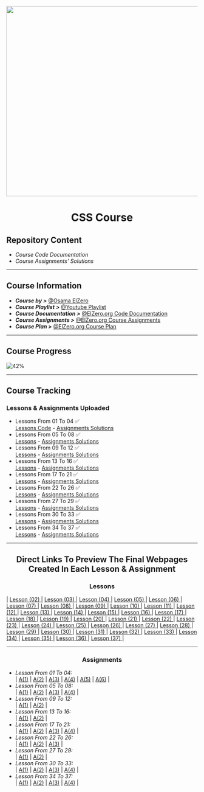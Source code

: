 <p align="center">
<img src="https://dailysmarty-production.s3.amazonaws.com/uploads/post/img/523/css-pseudo-after-before.jpg" height="500px" width ="900px">
</p>

# <p align="center">CSS Course</p>
## Repository Content
- *Course Code Documentation*
- *Course Assignments' Solutions*
***
## Course Information
- ***Course by >*** [@Osama ElZero](https://www.facebook.com/OsElzero)
- ***Course Playlist >*** [@Youtube Playlist](https://www.youtube.com/playlist?list=PLDoPjvoNmBAzjsz06gkzlSrlev53MGIKe)
- ***Course Documentation >*** [@ElZero.org Code Documentation](https://elzero.org/category/courses/css-course/)
- ***Course Assignments >*** [@ElZero.org Course Assignments](https://elzero.org/category/assignments/css-assignments/)
- ***Course Plan >*** [@ElZero.org Course Plan](https://elzero.org/study/css-2021-study-plan/)
***
## Course Progress 
![42%](https://progress-bar.dev/42?title=Progress)
***
## Course Tracking
### Lessons & Assignments Uploaded
<!-- 
Lessons From XX To YY ✅ <br>
[Lessons]() - [Assignments Solutions]() 
-->
- Lessons From 01 To 04 ✅ <br>
[Lessons Code](https://github.com/GeorgeBeshay/CSS/tree/main/%5B0%5D%20Learn%20CSS%20in%20Arabic%202021/Lessons/L_01_04) - [Assignments Solutions](https://github.com/GeorgeBeshay/CSS/tree/main/%5B0%5D%20Learn%20CSS%20in%20Arabic%202021/Assignments/L_01_04)
- Lessons From 05 To 08 ✅ <br>
[Lessons](https://github.com/GeorgeBeshay/CSS/tree/main/%5B0%5D%20Learn%20CSS%20in%20Arabic%202021/Lessons/L_05_08) - [Assignments Solutions](https://github.com/GeorgeBeshay/CSS/tree/main/%5B0%5D%20Learn%20CSS%20in%20Arabic%202021/Assignments/L_05_08)
- Lessons From 09 To 12 ✅ <br>
[Lessons](https://github.com/GeorgeBeshay/CSS/tree/main/%5B0%5D%20Learn%20CSS%20in%20Arabic%202021/Lessons/L_09_12) - [Assignments Solutions](https://github.com/GeorgeBeshay/CSS/tree/main/%5B0%5D%20Learn%20CSS%20in%20Arabic%202021/Assignments/L_09_12) 
- Lessons From 13 To 16 ✅ <br>
[Lessons](https://github.com/GeorgeBeshay/CSS/tree/main/%5B0%5D%20Learn%20CSS%20in%20Arabic%202021/Lessons/L_13_16) - [Assignments Solutions](https://github.com/GeorgeBeshay/CSS/tree/main/%5B0%5D%20Learn%20CSS%20in%20Arabic%202021/Assignments/L_13_16)
- Lessons From 17 To 21 ✅ <br>
[Lessons](https://github.com/GeorgeBeshay/CSS/tree/main/%5B0%5D%20Learn%20CSS%20in%20Arabic%202021/Lessons/L_17_21) - [Assignments Solutions](https://github.com/GeorgeBeshay/CSS/tree/main/%5B0%5D%20Learn%20CSS%20in%20Arabic%202021/Assignments/L_17_21)
- Lessons From 22 To 26 ✅ <br>
[Lessons](https://github.com/GeorgeBeshay/CSS/tree/main/%5B0%5D%20Learn%20CSS%20in%20Arabic%202021/Lessons/L_22_26) - [Assignments Solutions](https://github.com/GeorgeBeshay/CSS/tree/main/%5B0%5D%20Learn%20CSS%20in%20Arabic%202021/Assignments/L_22_26)
- Lessons From 27 To 29 ✅ <br>
[Lessons](https://github.com/GeorgeBeshay/CSS/tree/main/%5B0%5D%20Learn%20CSS%20in%20Arabic%202021/Lessons/L_27_29) - [Assignments Solutions](https://github.com/GeorgeBeshay/CSS/tree/main/%5B0%5D%20Learn%20CSS%20in%20Arabic%202021/Assignments/L_27_29)
- Lessons From 30 To 33 ✅ <br>
[Lessons](https://github.com/GeorgeBeshay/CSS/tree/main/%5B0%5D%20Learn%20CSS%20in%20Arabic%202021/Lessons/L_30_33) - [Assignments Solutions](https://github.com/GeorgeBeshay/CSS/tree/main/%5B0%5D%20Learn%20CSS%20in%20Arabic%202021/Assignments/L_30_33)
- Lessons From 34 To 37 ✅ <br>
[Lessons](https://github.com/GeorgeBeshay/CSS/tree/main/%5B0%5D%20Learn%20CSS%20in%20Arabic%202021/Lessons/L_34_37) - [Assignments Solutions](https://github.com/GeorgeBeshay/CSS/tree/main/%5B0%5D%20Learn%20CSS%20in%20Arabic%202021/Assignments/L_34_37)
*** 
## <p align="center"> Direct Links To Preview The Final Webpages Created In Each Lesson & Assignment </p>
### <p align="center"> Lessons </p>
| [Lesson (02) ](https://georgebeshay.github.io/CSS/[0]%20Learn%20CSS%20in%20Arabic%202021/Lessons/L_01_04/L_02/index.html) |
[Lesson (03) ](https://georgebeshay.github.io/CSS/[0]%20Learn%20CSS%20in%20Arabic%202021/Lessons/L_01_04/L_03/index.html) |
[Lesson (04) ](https://georgebeshay.github.io/CSS/[0]%20Learn%20CSS%20in%20Arabic%202021/Lessons/L_01_04/L_04/index.html) |
[Lesson (05) ](https://georgebeshay.github.io/CSS/[0]%20Learn%20CSS%20in%20Arabic%202021/Lessons/L_05_08/L_05/index.html) |
[Lesson (06) ](https://georgebeshay.github.io/CSS/[0]%20Learn%20CSS%20in%20Arabic%202021/Lessons/L_05_08/L_06/index.html) |
[Lesson (07) ](https://georgebeshay.github.io/CSS/[0]%20Learn%20CSS%20in%20Arabic%202021/Lessons/L_05_08/L_07/index.html) |
[Lesson (08) ](https://georgebeshay.github.io/CSS/[0]%20Learn%20CSS%20in%20Arabic%202021/Lessons/L_05_08/L_08/index.html) |
[Lesson (09) ](https://georgebeshay.github.io/CSS/[0]%20Learn%20CSS%20in%20Arabic%202021/Lessons/L_09_12/L_09/index.html) |
[Lesson (10) ](https://georgebeshay.github.io/CSS/[0]%20Learn%20CSS%20in%20Arabic%202021/Lessons/L_09_12/L_10/index.html) |
[Lesson (11) ](https://georgebeshay.github.io/CSS/[0]%20Learn%20CSS%20in%20Arabic%202021/Lessons/L_09_12/L_11/index.html) |
[Lesson (12) ](https://georgebeshay.github.io/CSS/[0]%20Learn%20CSS%20in%20Arabic%202021/Lessons/L_09_12/L_12/index.html) |
[Lesson (13) ](https://georgebeshay.github.io/CSS/[0]%20Learn%20CSS%20in%20Arabic%202021/Lessons/L_13_16/L_13/index.html) |
[Lesson (14) ](https://georgebeshay.github.io/CSS/[0]%20Learn%20CSS%20in%20Arabic%202021/Lessons/L_13_16/L_14/index.html) |
[Lesson (15) ](https://georgebeshay.github.io/CSS/[0]%20Learn%20CSS%20in%20Arabic%202021/Lessons/L_13_16/L_15/index.html) |
[Lesson (16) ](https://georgebeshay.github.io/CSS/[0]%20Learn%20CSS%20in%20Arabic%202021/Lessons/L_13_16/L_16/index.html) |
[Lesson (17) ](https://georgebeshay.github.io/CSS/[0]%20Learn%20CSS%20in%20Arabic%202021/Lessons/L_17_21/L_17/index.html) |
[Lesson (18) ](https://georgebeshay.github.io/CSS/[0]%20Learn%20CSS%20in%20Arabic%202021/Lessons/L_17_21/L_18/index.html) |
[Lesson (19) ](https://georgebeshay.github.io/CSS/[0]%20Learn%20CSS%20in%20Arabic%202021/Lessons/L_17_21/L_19/index.html) |
[Lesson (20) ](https://georgebeshay.github.io/CSS/[0]%20Learn%20CSS%20in%20Arabic%202021/Lessons/L_17_21/L_20/index.html) |
[Lesson (21) ](https://georgebeshay.github.io/CSS/[0]%20Learn%20CSS%20in%20Arabic%202021/Lessons/L_17_21/L_21/index.html) |
[Lesson (22) ](https://georgebeshay.github.io/CSS/[0]%20Learn%20CSS%20in%20Arabic%202021/Lessons/L_22_26/L_22/index.html) |
[Lesson (23) ](https://georgebeshay.github.io/CSS/[0]%20Learn%20CSS%20in%20Arabic%202021/Lessons/L_22_26/L_23/index.html) |
[Lesson (24) ](https://georgebeshay.github.io/CSS/[0]%20Learn%20CSS%20in%20Arabic%202021/Lessons/L_22_26/L_24/index.html) |
[Lesson (25) ](https://georgebeshay.github.io/CSS/[0]%20Learn%20CSS%20in%20Arabic%202021/Lessons/L_22_26/L_25/index.html) |
[Lesson (26) ](https://georgebeshay.github.io/CSS/[0]%20Learn%20CSS%20in%20Arabic%202021/Lessons/L_22_26/L_26/index.html) |
[Lesson (27) ](https://georgebeshay.github.io/CSS/[0]%20Learn%20CSS%20in%20Arabic%202021/Lessons/L_27_29/L_27/index.html) |
[Lesson (28) ](https://georgebeshay.github.io/CSS/[0]%20Learn%20CSS%20in%20Arabic%202021/Lessons/L_27_29/L_28/index.html) |
[Lesson (29) ](https://georgebeshay.github.io/CSS/[0]%20Learn%20CSS%20in%20Arabic%202021/Lessons/L_27_29/L_29/index.html) |
[Lesson (30) ](https://georgebeshay.github.io/CSS/[0]%20Learn%20CSS%20in%20Arabic%202021/Lessons/L_30_33/L_30/index.html) |
[Lesson (31) ](https://georgebeshay.github.io/CSS/[0]%20Learn%20CSS%20in%20Arabic%202021/Lessons/L_30_33/L_31/index.html) |
[Lesson (32) ](https://georgebeshay.github.io/CSS/[0]%20Learn%20CSS%20in%20Arabic%202021/Lessons/L_30_33/L_32/index.html) |
[Lesson (33) ](https://georgebeshay.github.io/CSS/[0]%20Learn%20CSS%20in%20Arabic%202021/Lessons/L_30_33/L_33/index.html) |
[Lesson (34) ](https://georgebeshay.github.io/CSS/[0]%20Learn%20CSS%20in%20Arabic%202021/Lessons/L_34_37/L_34/index.html) |
[Lesson (35) ](https://georgebeshay.github.io/CSS/[0]%20Learn%20CSS%20in%20Arabic%202021/Lessons/L_34_37/L_35/index.html) |
[Lesson (36) ](https://georgebeshay.github.io/CSS/[0]%20Learn%20CSS%20in%20Arabic%202021/Lessons/L_34_37/L_36/index.html) |
[Lesson (37) ](https://georgebeshay.github.io/CSS/[0]%20Learn%20CSS%20in%20Arabic%202021/Lessons/L_34_37/L_37/index.html) |
<!-- [Lesson (38) ](https://georgebeshay.github.io/CSS/[0]%20Learn%20CSS%20in%20Arabic%202021/Lessons/L_38_41/L_38/index.html) |-->
<!-- [Lesson (39) ](https://georgebeshay.github.io/CSS/[0]%20Learn%20CSS%20in%20Arabic%202021/Lessons/L_38_41/L_39/index.html) |-->
<!-- [Lesson (40) ](https://georgebeshay.github.io/CSS/[0]%20Learn%20CSS%20in%20Arabic%202021/Lessons/L_38_41/L_40/index.html) |-->
<!-- [Lesson (41) ](https://georgebeshay.github.io/CSS/[0]%20Learn%20CSS%20in%20Arabic%202021/Lessons/L_38_41/L_41/index.html) |-->
<!-- [Lesson (42) ](https://georgebeshay.github.io/CSS/[0]%20Learn%20CSS%20in%20Arabic%202021/Lessons/L_42_45/L_42/index.html) |-->
<!-- [Lesson (43) ](https://georgebeshay.github.io/CSS/[0]%20Learn%20CSS%20in%20Arabic%202021/Lessons/L_42_45/L_43/index.html) |-->
<!-- [Lesson (44) ](https://georgebeshay.github.io/CSS/[0]%20Learn%20CSS%20in%20Arabic%202021/Lessons/L_42_45/L_44/index.html) |-->
<!-- [Lesson (45) ](https://georgebeshay.github.io/CSS/[0]%20Learn%20CSS%20in%20Arabic%202021/Lessons/L_42_45/L_45/index.html) |-->
<!-- [Lesson (46) ](https://georgebeshay.github.io/CSS/[0]%20Learn%20CSS%20in%20Arabic%202021/Lessons/L_46_53/L_46/index.html) |-->
<!-- [Lesson (47) ](https://georgebeshay.github.io/CSS/[0]%20Learn%20CSS%20in%20Arabic%202021/Lessons/L_46_53/L_47/index.html) |-->
<!-- [Lesson (48) ](https://georgebeshay.github.io/CSS/[0]%20Learn%20CSS%20in%20Arabic%202021/Lessons/L_46_53/L_48/index.html) |-->
<!-- [Lesson (49) ](https://georgebeshay.github.io/CSS/[0]%20Learn%20CSS%20in%20Arabic%202021/Lessons/L_46_53/L_49/index.html) |-->
<!-- [Lesson (50) ](https://georgebeshay.github.io/CSS/[0]%20Learn%20CSS%20in%20Arabic%202021/Lessons/L_46_53/L_50/index.html) |-->
<!-- [Lesson (51) ](https://georgebeshay.github.io/CSS/[0]%20Learn%20CSS%20in%20Arabic%202021/Lessons/L_46_53/L_51/index.html) |-->
<!-- [Lesson (52) ](https://georgebeshay.github.io/CSS/[0]%20Learn%20CSS%20in%20Arabic%202021/Lessons/L_46_53/L_52/index.html) |-->
<!-- [Lesson (53) ](https://georgebeshay.github.io/CSS/[0]%20Learn%20CSS%20in%20Arabic%202021/Lessons/L_46_53/L_53/index.html) |-->
<!-- [Lesson (54) ](https://georgebeshay.github.io/CSS/[0]%20Learn%20CSS%20in%20Arabic%202021/Lessons/L_54_56/L_54/index.html) |-->
<!-- [Lesson (55) ](https://georgebeshay.github.io/CSS/[0]%20Learn%20CSS%20in%20Arabic%202021/Lessons/L_54_56/L_55/index.html) |-->
<!-- [Lesson (56) ](https://georgebeshay.github.io/CSS/[0]%20Learn%20CSS%20in%20Arabic%202021/Lessons/L_54_56/L_56/index.html) |-->
<!-- [Lesson (57) ](https://georgebeshay.github.io/CSS/[0]%20Learn%20CSS%20in%20Arabic%202021/Lessons/L_57_64/L_57/index.html) |-->
<!-- [Lesson (58) ](https://georgebeshay.github.io/CSS/[0]%20Learn%20CSS%20in%20Arabic%202021/Lessons/L_57_64/L_58/index.html) |-->
<!-- [Lesson (59) ](https://georgebeshay.github.io/CSS/[0]%20Learn%20CSS%20in%20Arabic%202021/Lessons/L_57_64/L_59/index.html) |-->
<!-- [Lesson (60) ](https://georgebeshay.github.io/CSS/[0]%20Learn%20CSS%20in%20Arabic%202021/Lessons/L_57_64/L_60/index.html) |-->
<!-- [Lesson (61) ](https://georgebeshay.github.io/CSS/[0]%20Learn%20CSS%20in%20Arabic%202021/Lessons/L_57_64/L_61/index.html) |-->
<!-- [Lesson (62) ](https://georgebeshay.github.io/CSS/[0]%20Learn%20CSS%20in%20Arabic%202021/Lessons/L_57_64/L_62/index.html) |-->
<!-- [Lesson (63) ](https://georgebeshay.github.io/CSS/[0]%20Learn%20CSS%20in%20Arabic%202021/Lessons/L_57_64/L_63/index.html) |-->
<!-- [Lesson (64) ](https://georgebeshay.github.io/CSS/[0]%20Learn%20CSS%20in%20Arabic%202021/Lessons/L_57_64/L_64/index.html) |-->
<!-- [Lesson (65) ](https://georgebeshay.github.io/CSS/[0]%20Learn%20CSS%20in%20Arabic%202021/Lessons/L_65_67/L_65/index.html) |-->
<!-- [Lesson (66) ](https://georgebeshay.github.io/CSS/[0]%20Learn%20CSS%20in%20Arabic%202021/Lessons/L_65_67/L_66/index.html) |-->
<!-- [Lesson (67) ](https://georgebeshay.github.io/CSS/[0]%20Learn%20CSS%20in%20Arabic%202021/Lessons/L_65_67/L_67/index.html) |-->
<!-- [Lesson (68) ](https://georgebeshay.github.io/CSS/[0]%20Learn%20CSS%20in%20Arabic%202021/Lessons/L_68_73/L_68/index.html) |-->
<!-- [Lesson (69) ](https://georgebeshay.github.io/CSS/[0]%20Learn%20CSS%20in%20Arabic%202021/Lessons/L_68_73/L_69/index.html) |-->
<!-- [Lesson (70) ](https://georgebeshay.github.io/CSS/[0]%20Learn%20CSS%20in%20Arabic%202021/Lessons/L_68_73/L_70/index.html) |-->
<!-- [Lesson (71) ](https://georgebeshay.github.io/CSS/[0]%20Learn%20CSS%20in%20Arabic%202021/Lessons/L_68_73/L_71/index.html) |-->
<!-- [Lesson (72) ](https://georgebeshay.github.io/CSS/[0]%20Learn%20CSS%20in%20Arabic%202021/Lessons/L_68_73/L_72/index.html) |-->
<!-- [Lesson (73) ](https://georgebeshay.github.io/CSS/[0]%20Learn%20CSS%20in%20Arabic%202021/Lessons/L_68_73/L_73/index.html) |-->
<!-- [Lesson (74) ](https://georgebeshay.github.io/CSS/[0]%20Learn%20CSS%20in%20Arabic%202021/Lessons/L_74_77/L_74/index.html) |-->
<!-- [Lesson (75) ](https://georgebeshay.github.io/CSS/[0]%20Learn%20CSS%20in%20Arabic%202021/Lessons/L_74_77/L_75/index.html) |-->
<!-- [Lesson (76) ](https://georgebeshay.github.io/CSS/[0]%20Learn%20CSS%20in%20Arabic%202021/Lessons/L_74_77/L_76/index.html) |-->
<!-- [Lesson (77) ](https://georgebeshay.github.io/CSS/[0]%20Learn%20CSS%20in%20Arabic%202021/Lessons/L_74_77/L_77/index.html) |-->
<!-- [Lesson (78) ](https://georgebeshay.github.io/CSS/[0]%20Learn%20CSS%20in%20Arabic%202021/Lessons/L_78_82/L_78/index.html) |-->
<!-- [Lesson (79) ](https://georgebeshay.github.io/CSS/[0]%20Learn%20CSS%20in%20Arabic%202021/Lessons/L_78_82/L_79/index.html) |-->
<!-- [Lesson (80) ](https://georgebeshay.github.io/CSS/[0]%20Learn%20CSS%20in%20Arabic%202021/Lessons/L_78_82/L_80/index.html) |-->
<!-- [Lesson (81) ](https://georgebeshay.github.io/CSS/[0]%20Learn%20CSS%20in%20Arabic%202021/Lessons/L_78_82/L_81/index.html) |-->
<!-- [Lesson (82) ](https://georgebeshay.github.io/CSS/[0]%20Learn%20CSS%20in%20Arabic%202021/Lessons/L_78_82/L_82/index.html) |-->
<!-- [Lesson (83) ](https://georgebeshay.github.io/CSS/[0]%20Learn%20CSS%20in%20Arabic%202021/Lessons/L_83_85/L_83/index.html) |-->
<!-- [Lesson (84) ](https://georgebeshay.github.io/CSS/[0]%20Learn%20CSS%20in%20Arabic%202021/Lessons/L_83_85/L_84/index.html) |-->
<!-- [Lesson (85) ](https://georgebeshay.github.io/CSS/[0]%20Learn%20CSS%20in%20Arabic%202021/Lessons/L_83_85/L_85/index.html) |-->
<!-- [Lesson (86) ](https://georgebeshay.github.io/CSS/[0]%20Learn%20CSS%20in%20Arabic%202021/Lessons/L_86_88/L_86/index.html) |-->
<!-- [Lesson (87) ](https://georgebeshay.github.io/CSS/[0]%20Learn%20CSS%20in%20Arabic%202021/Lessons/L_86_88/L_87/index.html) |-->
<!-- [Lesson (88) ](https://georgebeshay.github.io/CSS/[0]%20Learn%20CSS%20in%20Arabic%202021/Lessons/L_86_88/L_88/index.html) |-->

***
### <p align="center"> Assignments </p>
- *Lesson From 01 To 04:* <br>|  [A(1)](https://georgebeshay.github.io/CSS/[0]%20Learn%20CSS%20in%20Arabic%202021/Assignments/L_01_04/A1/index.html) | [A(2)](https://georgebeshay.github.io/CSS/[0]%20Learn%20CSS%20in%20Arabic%202021/Assignments/L_01_04/A2/index.html) | [A(3)](https://georgebeshay.github.io/CSS/[0]%20Learn%20CSS%20in%20Arabic%202021/Assignments/L_01_04/A3/index.html) | [A(4)](https://georgebeshay.github.io/CSS/[0]%20Learn%20CSS%20in%20Arabic%202021/Assignments/L_01_04/A4/index.html) | [A(5)](https://georgebeshay.github.io/CSS/[0]%20Learn%20CSS%20in%20Arabic%202021/Assignments/L_01_04/A5/index.html) | [A(6)](https://georgebeshay.github.io/CSS/[0]%20Learn%20CSS%20in%20Arabic%202021/Assignments/L_01_04/A6/index.html) |<br>
- *Lesson From 05 To 08:* <br>|  [A(1)](https://georgebeshay.github.io/CSS/[0]%20Learn%20CSS%20in%20Arabic%202021/Assignments/L_05_08/A1/index.html) | [A(2)](https://georgebeshay.github.io/CSS/[0]%20Learn%20CSS%20in%20Arabic%202021/Assignments/L_05_08/A2/index.html) | [A(3)](https://georgebeshay.github.io/CSS/[0]%20Learn%20CSS%20in%20Arabic%202021/Assignments/L_05_08/A3/index.html) | [A(4)](https://georgebeshay.github.io/CSS/[0]%20Learn%20CSS%20in%20Arabic%202021/Assignments/L_05_08/A4/index.html) |<br>
- *Lesson From 09 To 12:* <br>|  [A(1)](https://georgebeshay.github.io/CSS/[0]%20Learn%20CSS%20in%20Arabic%202021/Assignments/L_09_12/A1/index.html) | [A(2)](https://georgebeshay.github.io/CSS/[0]%20Learn%20CSS%20in%20Arabic%202021/Assignments/L_09_12/A2/index.html) |<br>
- *Lesson From 13 To 16:* <br>|  [A(1)](https://georgebeshay.github.io/CSS/[0]%20Learn%20CSS%20in%20Arabic%202021/Assignments/L_13_16/A1/index.html) | [A(2)](https://georgebeshay.github.io/CSS/[0]%20Learn%20CSS%20in%20Arabic%202021/Assignments/L_13_16/A2/index.html) |<br>
- *Lesson From 17 To 21:* <br>|  [A(1)](https://georgebeshay.github.io/CSS/[0]%20Learn%20CSS%20in%20Arabic%202021/Assignments/L_17_21/A1/index.html) | [A(2)](https://georgebeshay.github.io/CSS/[0]%20Learn%20CSS%20in%20Arabic%202021/Assignments/L_17_21/A2/index.html) | [A(3)](https://georgebeshay.github.io/CSS/[0]%20Learn%20CSS%20in%20Arabic%202021/Assignments/L_17_21/A3/index.html) | [A(4)](https://georgebeshay.github.io/CSS/[0]%20Learn%20CSS%20in%20Arabic%202021/Assignments/L_17_21/A4/index.html) |<br>
- *Lesson From 22 To 26:* <br>|  [A(1)](https://georgebeshay.github.io/CSS/[0]%20Learn%20CSS%20in%20Arabic%202021/Assignments/L_22_26/A1/index.html) | [A(2)](https://georgebeshay.github.io/CSS/[0]%20Learn%20CSS%20in%20Arabic%202021/Assignments/L_22_26/A2/index.html) | [A(3)](https://georgebeshay.github.io/CSS/[0]%20Learn%20CSS%20in%20Arabic%202021/Assignments/L_22_26/A3/index.html) |<br>
- *Lesson From 27 To 29:* <br>|  [A(1)](https://georgebeshay.github.io/CSS/[0]%20Learn%20CSS%20in%20Arabic%202021/Assignments/L_27_29/A1/index.html) | [A(2)](https://georgebeshay.github.io/CSS/[0]%20Learn%20CSS%20in%20Arabic%202021/Assignments/L_27_29/A2/index.html) |<br>
- *Lesson From 30 To 33:* <br>|  [A(1)](https://georgebeshay.github.io/CSS/[0]%20Learn%20CSS%20in%20Arabic%202021/Assignments/L_30_33/A1/index.html) | [A(2)](https://georgebeshay.github.io/CSS/[0]%20Learn%20CSS%20in%20Arabic%202021/Assignments/L_30_33/A2/index.html) | [A(3)](https://georgebeshay.github.io/CSS/[0]%20Learn%20CSS%20in%20Arabic%202021/Assignments/L_30_33/A3/index.html) | [A(4)](https://georgebeshay.github.io/CSS/[0]%20Learn%20CSS%20in%20Arabic%202021/Assignments/L_30_33/A4/index.html) |<br>
- *Lesson From 34 To 37:* <br>|  [A(1)](https://georgebeshay.github.io/CSS/[0]%20Learn%20CSS%20in%20Arabic%202021/Assignments/L_34_37/A1/index.html) | [A(2)](https://georgebeshay.github.io/CSS/[0]%20Learn%20CSS%20in%20Arabic%202021/Assignments/L_34_37/A2/index.html) | [A(3)](https://georgebeshay.github.io/CSS/[0]%20Learn%20CSS%20in%20Arabic%202021/Assignments/L_34_37/A3/index.html) | [A(4)](https://georgebeshay.github.io/CSS/[0]%20Learn%20CSS%20in%20Arabic%202021/Assignments/L_34_37/A4/index.html) |<br>
<!-- - *Lesson From 38 To 41:* <br>|  [A(1)](https://georgebeshay.github.io/CSS/[0]%20Learn%20CSS%20in%20Arabic%202021/Assignments/L_38_41/A1/index.html) | [A(2)](https://georgebeshay.github.io/CSS/[0]%20Learn%20CSS%20in%20Arabic%202021/Assignments/L_38_41/A2/index.html) | [A(3)](https://georgebeshay.github.io/CSS/[0]%20Learn%20CSS%20in%20Arabic%202021/Assignments/L_38_41/A3/index.html) |<br> --> 
<!-- - *Lesson From 42 To 45:* <br>|  [A(1)](https://georgebeshay.github.io/CSS/[0]%20Learn%20CSS%20in%20Arabic%202021/Assignments/L_42_45/A1/index.html) | [A(2)](https://georgebeshay.github.io/CSS/[0]%20Learn%20CSS%20in%20Arabic%202021/Assignments/L_42_45/A2/index.html) | [A(3)](https://georgebeshay.github.io/CSS/[0]%20Learn%20CSS%20in%20Arabic%202021/Assignments/L_42_45/A3/index.html) |<br> --> 
<!-- - *Lesson From 46 To 53:* <br>|  [A(1)](https://georgebeshay.github.io/CSS/[0]%20Learn%20CSS%20in%20Arabic%202021/Assignments/L_46_53/A1/index.html) | [A(2)](https://georgebeshay.github.io/CSS/[0]%20Learn%20CSS%20in%20Arabic%202021/Assignments/L_46_53/A2/index.html) | [A(3)](https://georgebeshay.github.io/CSS/[0]%20Learn%20CSS%20in%20Arabic%202021/Assignments/L_46_53/A3/index.html) | [A(4)](https://georgebeshay.github.io/CSS/[0]%20Learn%20CSS%20in%20Arabic%202021/Assignments/L_46_53/A4/index.html) | [A(5)](https://georgebeshay.github.io/CSS/[0]%20Learn%20CSS%20in%20Arabic%202021/Assignments/L_46_53/A5/index.html) | [A(6)](https://georgebeshay.github.io/CSS/[0]%20Learn%20CSS%20in%20Arabic%202021/Assignments/L_46_53/A6/index.html) |<br> --> 
<!-- - *Lesson From 54 To 56:* <br>|  [A(1)](https://georgebeshay.github.io/CSS/[0]%20Learn%20CSS%20in%20Arabic%202021/Assignments/L_54_56/A1/index.html) | [A(2)](https://georgebeshay.github.io/CSS/[0]%20Learn%20CSS%20in%20Arabic%202021/Assignments/L_54_56/A2/index.html) |<br> --> 
<!-- - *Lesson From 57 To 64:* <br>|  [A(1)](https://georgebeshay.github.io/CSS/[0]%20Learn%20CSS%20in%20Arabic%202021/Assignments/L_57_64/A1/index.html) | [A(2)](https://georgebeshay.github.io/CSS/[0]%20Learn%20CSS%20in%20Arabic%202021/Assignments/L_57_64/A2/index.html) | [A(3)](https://georgebeshay.github.io/CSS/[0]%20Learn%20CSS%20in%20Arabic%202021/Assignments/L_57_64/A3/index.html) | [A(4)](https://georgebeshay.github.io/CSS/[0]%20Learn%20CSS%20in%20Arabic%202021/Assignments/L_57_64/A4/index.html) | [A(5)](https://georgebeshay.github.io/CSS/[0]%20Learn%20CSS%20in%20Arabic%202021/Assignments/L_57_64/A5/index.html) | [A(6)](https://georgebeshay.github.io/CSS/[0]%20Learn%20CSS%20in%20Arabic%202021/Assignments/L_57_64/A6/index.html) |<br> --> 
<!-- - *Lesson From 65 To 67:* <br>|  [A(1)](https://georgebeshay.github.io/CSS/[0]%20Learn%20CSS%20in%20Arabic%202021/Assignments/L_65_67/A1/index.html) | [A(2)](https://georgebeshay.github.io/CSS/[0]%20Learn%20CSS%20in%20Arabic%202021/Assignments/L_65_67/A2/index.html) | [A(3)](https://georgebeshay.github.io/CSS/[0]%20Learn%20CSS%20in%20Arabic%202021/Assignments/L_65_67/A3/index.html) |<br> --> 
<!-- - *Lesson From 68 To 73:* <br>|  [A(1)](https://georgebeshay.github.io/CSS/[0]%20Learn%20CSS%20in%20Arabic%202021/Assignments/L_68_73/A1/index.html) | [A(2)](https://georgebeshay.github.io/CSS/[0]%20Learn%20CSS%20in%20Arabic%202021/Assignments/L_68_73/A2/index.html) | [A(3)](https://georgebeshay.github.io/CSS/[0]%20Learn%20CSS%20in%20Arabic%202021/Assignments/L_68_73/A3/index.html) | [A(4)](https://georgebeshay.github.io/CSS/[0]%20Learn%20CSS%20in%20Arabic%202021/Assignments/L_68_73/A4/index.html) | [A(5)](https://georgebeshay.github.io/CSS/[0]%20Learn%20CSS%20in%20Arabic%202021/Assignments/L_68_73/A5/index.html) |<br> --> 
<!-- - *Lesson From 74 To 77:* <br>|  [A(1)](https://georgebeshay.github.io/CSS/[0]%20Learn%20CSS%20in%20Arabic%202021/Assignments/L_74_77/A1/index.html) | [A(2)](https://georgebeshay.github.io/CSS/[0]%20Learn%20CSS%20in%20Arabic%202021/Assignments/L_74_77/A2/index.html) | [A(3)](https://georgebeshay.github.io/CSS/[0]%20Learn%20CSS%20in%20Arabic%202021/Assignments/L_74_77/A3/index.html) | [A(4)](https://georgebeshay.github.io/CSS/[0]%20Learn%20CSS%20in%20Arabic%202021/Assignments/L_74_77/A4/index.html) |<br> --> 
<!-- - *Lesson From 78 To 82:* <br>|  [A(1)](https://georgebeshay.github.io/CSS/[0]%20Learn%20CSS%20in%20Arabic%202021/Assignments/L_78_82/A1/index.html) | [A(2)](https://georgebeshay.github.io/CSS/[0]%20Learn%20CSS%20in%20Arabic%202021/Assignments/L_78_82/A2/index.html) | [A(3)](https://georgebeshay.github.io/CSS/[0]%20Learn%20CSS%20in%20Arabic%202021/Assignments/L_78_82/A3/index.html) | [A(4)](https://georgebeshay.github.io/CSS/[0]%20Learn%20CSS%20in%20Arabic%202021/Assignments/L_78_82/A4/index.html) | [A(5)](https://georgebeshay.github.io/CSS/[0]%20Learn%20CSS%20in%20Arabic%202021/Assignments/L_78_82/A5/index.html) | [A(6)](https://georgebeshay.github.io/CSS/[0]%20Learn%20CSS%20in%20Arabic%202021/Assignments/L_78_82/A6/index.html) | [A(7)](https://georgebeshay.github.io/CSS/[0]%20Learn%20CSS%20in%20Arabic%202021/Assignments/L_78_82/A7/index.html) | [A(8)](https://georgebeshay.github.io/CSS/[0]%20Learn%20CSS%20in%20Arabic%202021/Assignments/L_78_82/A8/index.html) |<br> --> 
<!-- - *Lesson From 83 To 85:* <br>|  [A(1)](https://georgebeshay.github.io/CSS/[0]%20Learn%20CSS%20in%20Arabic%202021/Assignments/L_83_85/A1/index.html) | [A(2)](https://georgebeshay.github.io/CSS/[0]%20Learn%20CSS%20in%20Arabic%202021/Assignments/L_83_85/A2/index.html) | [A(3)](https://georgebeshay.github.io/CSS/[0]%20Learn%20CSS%20in%20Arabic%202021/Assignments/L_83_85/A3/index.html) |<br> --> 
<!-- - *Lesson From 86 To 88:* <br>|  [A(1)](https://georgebeshay.github.io/CSS/[0]%20Learn%20CSS%20in%20Arabic%202021/Assignments/L_86_88/A1/index.html) | [A(2)](https://georgebeshay.github.io/CSS/[0]%20Learn%20CSS%20in%20Arabic%202021/Assignments/L_86_88/A2/index.html) |
***
